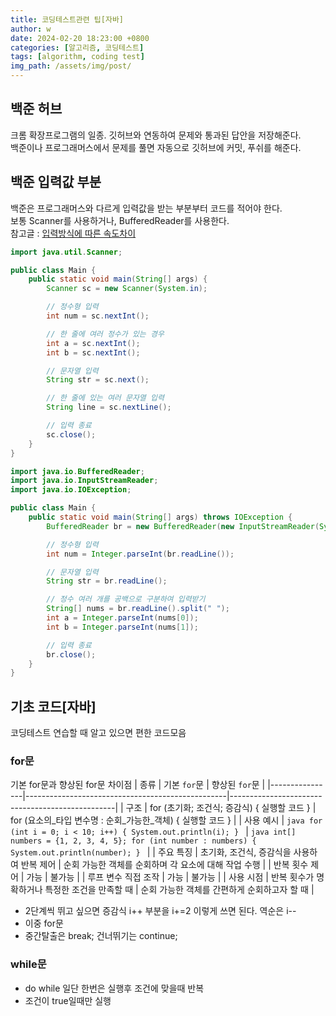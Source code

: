 ```yaml
---
title: 코딩테스트관련 팁[자바]
author: w
date: 2024-02-20 18:23:00 +0800
categories: [알고리즘, 코딩테스트]
tags: [algorithm, coding test]
img_path: /assets/img/post/
---
```


## 백준 허브
크롬 확장프로그램의 일종. 깃허브와 연동하여 문제와 통과된 답안을 저장해준다.  
백준이나 프로그래머스에서 문제를 풀면 자동으로 깃허브에 커밋, 푸쉬를 해준다.  

## 백준 입력값 부분
백준은 프로그래머스와 다르게 입력값을 받는 부분부터 코드를 적어야 한다.  
보통 Scanner를 사용하거나, BufferedReader를 사용한다.  
참고글 : [입력방식에 따른 속도차이](/posts/입력방식에-따른-속도-차이/)

``` java
import java.util.Scanner;

public class Main {
    public static void main(String[] args) {
        Scanner sc = new Scanner(System.in);

        // 정수형 입력
        int num = sc.nextInt();

        // 한 줄에 여러 정수가 있는 경우
        int a = sc.nextInt();
        int b = sc.nextInt();

        // 문자열 입력
        String str = sc.next();

        // 한 줄에 있는 여러 문자열 입력
        String line = sc.nextLine();

        // 입력 종료
        sc.close();
    }
}
```
``` java
import java.io.BufferedReader;
import java.io.InputStreamReader;
import java.io.IOException;

public class Main {
    public static void main(String[] args) throws IOException {
        BufferedReader br = new BufferedReader(new InputStreamReader(System.in));

        // 정수형 입력
        int num = Integer.parseInt(br.readLine());

        // 문자열 입력
        String str = br.readLine();

        // 정수 여러 개를 공백으로 구분하여 입력받기
        String[] nums = br.readLine().split(" ");
        int a = Integer.parseInt(nums[0]);
        int b = Integer.parseInt(nums[1]);

        // 입력 종료
        br.close();
    }
}
```

## 기초 코드[자바]
코딩테스트 연습할 때 알고 있으면 편한 코드모음

### for문
기본 for문과 향상된 for문 차이점
| 종류             | 기본 `for`문                                        | 향상된 `for`문                                      |
|----------------|--------------------------------------------------|-------------------------------------------------|
| 구조             | for (초기화; 조건식; 증감식) { 실행할 코드 }           | for (요소의_타입 변수명 : 순회_가능한_객체) { 실행할 코드 } |
| 사용 예시         | ```java for (int i = 0; i < 10; i++) { System.out.println(i); } ``` | ```java int[] numbers = {1, 2, 3, 4, 5}; for (int number : numbers) { System.out.println(number); } ``` |
| 주요 특징         | 초기화, 조건식, 증감식을 사용하여 반복 제어               | 순회 가능한 객체를 순회하며 각 요소에 대해 작업 수행       |
| 반복 횟수 제어     | 가능                                               | 불가능                                             |
| 루프 변수 직접 조작 | 가능                                               | 불가능                                             |
| 사용 시점         | 반복 횟수가 명확하거나 특정한 조건을 만족할 때              | 순회 가능한 객체를 간편하게 순회하고자 할 때               |

- 2단계씩 뛰고 싶으면 증감식 i++ 부분을 i+=2 이렇게 쓰면 된다. 역순은 i--  
- 이중 for문  
- 중간탈출은 break; 건너뛰기는 continue;  

### while문
- do while 일단 한번은 실행후 조건에 맞을때 반복
- 조건이 true일때만 실행



